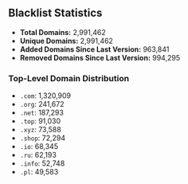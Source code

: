 ## Blacklist Statistics

- **Total Domains:** 2,991,462
- **Unique Domains:** 2,991,462
- **Added Domains Since Last Version:** 963,841
- **Removed Domains Since Last Version:** 994,295

### Top-Level Domain Distribution

-  `.com`: 1,320,909
-  `.org`: 241,672
-  `.net`: 187,293
-  `.top`: 91,030
-  `.xyz`: 73,588
-  `.shop`: 72,294
-  `.io`: 68,345
-  `.ru`: 62,193
-  `.info`: 52,748
-  `.pl`: 49,583
